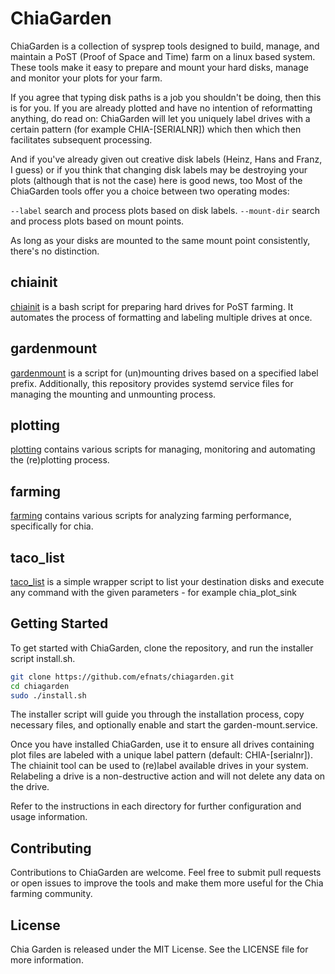 # ChiaGarden

ChiaGarden is a collection of sysprep tools designed to build, manage, and maintain a PoST (Proof of Space and Time) farm on a linux based system. These tools make it easy to prepare and mount your hard disks, manage and monitor your plots for your farm.

If you agree that typing disk paths is a job you shouldn't be doing, then this is for you. If you are already plotted and have no intention of reformatting anything, do read on: ChiaGarden will let you uniquely label drives with a certain pattern (for example CHIA-[SERIALNR]) which then which then facilitates subsequent processing.

And if you've already given out creative disk labels (Heinz, Hans and Franz, I guess) or if you think that changing disk labels may be destroying your plots (although that is not the case) here is good news, too
Most of the ChiaGarden tools offer you a choice between two operating modes:

`--label` search and process plots based on disk labels.
`--mount-dir` search and process plots based on mount points.

As long as your disks are mounted to the same mount point consistently, there's no distinction.

## chiainit

[chiainit](https://github.com/efnats/chiagarden/tree/main/chiainit) is a bash script for preparing hard drives for PoST farming. It automates the process of formatting and labeling multiple drives at once.

## gardenmount

[gardenmount](https://github.com/efnats/chiagarden/tree/main/gardenmount) is a script for (un)mounting drives based on a specified label prefix. Additionally, this repository provides systemd service files for managing the mounting and unmounting process.

## plotting

[plotting](https://github.com/efnats/chiagarden/tree/main/plotting) contains various scripts for managing, monitoring and automating the (re)plotting process.

## farming

[farming](https://github.com/efnats/chiagarden/tree/main/farming) contains various scripts for analyzing farming performance, specifically for chia.

## taco_list

[taco_list](https://github.com/efnats/chiagarden/tree/main/taco_list) is a simple wrapper script to list your destination disks and execute any command with the given parameters - for example chia_plot_sink

## Getting Started

To get started with ChiaGarden, clone the repository, and run the installer script install.sh.

```bash
git clone https://github.com/efnats/chiagarden.git
cd chiagarden
sudo ./install.sh
```
The installer script will guide you through the installation process, copy necessary files, and optionally enable and start the garden-mount.service.

Once you have installed ChiaGarden, use it to ensure all drives containing plot files are labeled with a unique label pattern (default: CHIA-[serialnr]). The chiainit tool can be used to (re)label available drives in your system. Relabeling a drive is a non-destructive action and will not delete any data on the drive.

Refer to the instructions in each directory for further configuration and usage information.
## Contributing
Contributions to ChiaGarden are welcome. Feel free to submit pull requests or open issues to improve the tools and make them more useful for the Chia farming community.

## License
Chia Garden is released under the MIT License. See the LICENSE file for more information.


